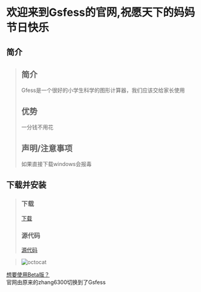 # 欢迎来到Gsfess的官网,祝愿天下的妈妈节日快乐
## 简介
>## 简介
>Gfess是一个很好的小学生科学的图形计算器，我们应该交给家长使用  
>## 优势
>一分钱不用花
>## 声明/注意事项
>如果直接下载windows会报毒  
  
## 下载并安装  
>### 下载  
>[下载](https://gsfess.github.io/Download)
>### 源代码
>[源代码](https://gsfess.github.io/source)  
  
>![octocat](https://user-images.githubusercontent.com/104967574/166877111-02cb4407-d772-4737-9dda-82ab04c5d354.png)  
  
[想要使用Beta版？](https://Gsfess.github.io/Beta)  
官网由原来的zhang6300切换到了Gsfess  
